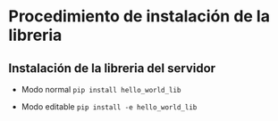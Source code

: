 # Procedimiento de instalación de la libreria

## Instalación de la libreria del servidor

- Modo normal  `pip install hello_world_lib`


- Modo editable  `pip install -e hello_world_lib`
